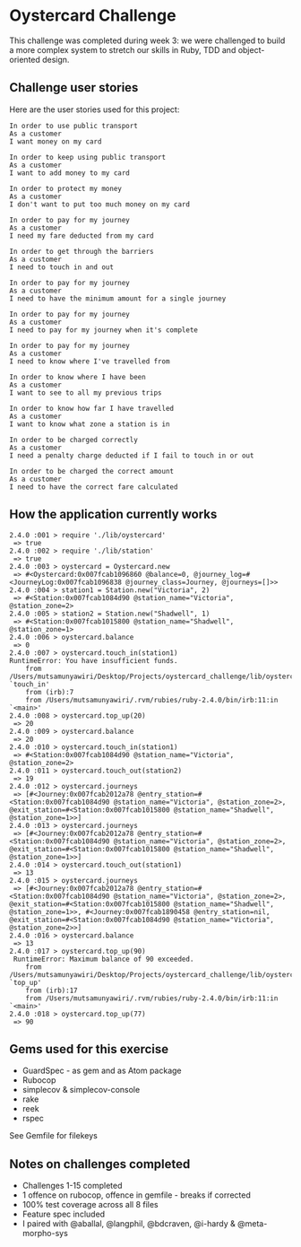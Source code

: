 # Oystercard Challenge

This challenge was completed during week 3: we were challenged to build a more complex system to stretch our skills in Ruby, TDD and object-oriented design.

## Challenge user stories

Here are the user stories used for this project:

```
In order to use public transport
As a customer
I want money on my card

In order to keep using public transport
As a customer
I want to add money to my card

In order to protect my money
As a customer
I don't want to put too much money on my card

In order to pay for my journey
As a customer
I need my fare deducted from my card

In order to get through the barriers
As a customer
I need to touch in and out

In order to pay for my journey
As a customer
I need to have the minimum amount for a single journey

In order to pay for my journey
As a customer
I need to pay for my journey when it's complete

In order to pay for my journey
As a customer
I need to know where I've travelled from

In order to know where I have been
As a customer
I want to see to all my previous trips

In order to know how far I have travelled
As a customer
I want to know what zone a station is in

In order to be charged correctly
As a customer
I need a penalty charge deducted if I fail to touch in or out

In order to be charged the correct amount
As a customer
I need to have the correct fare calculated
```

## How the application currently works

```
2.4.0 :001 > require './lib/oystercard'
 => true
2.4.0 :002 > require './lib/station'
 => true
2.4.0 :003 > oystercard = Oystercard.new
 => #<Oystercard:0x007fcab1096860 @balance=0, @journey_log=#<JourneyLog:0x007fcab1096838 @journey_class=Journey, @journeys=[]>>
2.4.0 :004 > station1 = Station.new("Victoria", 2)
 => #<Station:0x007fcab1084d90 @station_name="Victoria", @station_zone=2>
2.4.0 :005 > station2 = Station.new("Shadwell", 1)
 => #<Station:0x007fcab1015800 @station_name="Shadwell", @station_zone=1>
2.4.0 :006 > oystercard.balance
 => 0
2.4.0 :007 > oystercard.touch_in(station1)
RuntimeError: You have insufficient funds.
	from /Users/mutsamunyawiri/Desktop/Projects/oystercard_challenge/lib/oystercard.rb:21:in `touch_in'
	from (irb):7
	from /Users/mutsamunyawiri/.rvm/rubies/ruby-2.4.0/bin/irb:11:in `<main>'
2.4.0 :008 > oystercard.top_up(20)
 => 20
2.4.0 :009 > oystercard.balance
 => 20
2.4.0 :010 > oystercard.touch_in(station1)
 => #<Station:0x007fcab1084d90 @station_name="Victoria", @station_zone=2>
2.4.0 :011 > oystercard.touch_out(station2)
 => 19
2.4.0 :012 > oystercard.journeys
 => [#<Journey:0x007fcab2012a78 @entry_station=#<Station:0x007fcab1084d90 @station_name="Victoria", @station_zone=2>, @exit_station=#<Station:0x007fcab1015800 @station_name="Shadwell", @station_zone=1>>]
2.4.0 :013 > oystercard.journeys
 => [#<Journey:0x007fcab2012a78 @entry_station=#<Station:0x007fcab1084d90 @station_name="Victoria", @station_zone=2>, @exit_station=#<Station:0x007fcab1015800 @station_name="Shadwell", @station_zone=1>>]
2.4.0 :014 > oystercard.touch_out(station1)
 => 13
2.4.0 :015 > oystercard.journeys
 => [#<Journey:0x007fcab2012a78 @entry_station=#<Station:0x007fcab1084d90 @station_name="Victoria", @station_zone=2>, @exit_station=#<Station:0x007fcab1015800 @station_name="Shadwell", @station_zone=1>>, #<Journey:0x007fcab1890458 @entry_station=nil, @exit_station=#<Station:0x007fcab1084d90 @station_name="Victoria", @station_zone=2>>]
2.4.0 :016 > oystercard.balance
 => 13
2.4.0 :017 > oystercard.top_up(90)
 RuntimeError: Maximum balance of 90 exceeded.
 	from /Users/mutsamunyawiri/Desktop/Projects/oystercard_challenge/lib/oystercard.rb:16:in `top_up'
 	from (irb):17
 	from /Users/mutsamunyawiri/.rvm/rubies/ruby-2.4.0/bin/irb:11:in `<main>'
2.4.0 :018 > oystercard.top_up(77)
 => 90

```
## Gems used for this exercise
- GuardSpec - as gem and as Atom package
- Rubocop
- simplecov & simplecov-console
- rake
- reek
- rspec

See Gemfile for filekeys

## Notes on challenges completed
- Challenges 1-15 completed
- 1 offence on rubocop, offence in gemfile - breaks if corrected
- 100% test coverage across all 8 files
- Feature spec included
- I paired with @aballal, @langphil, @bdcraven, @i-hardy & @meta-morpho-sys
